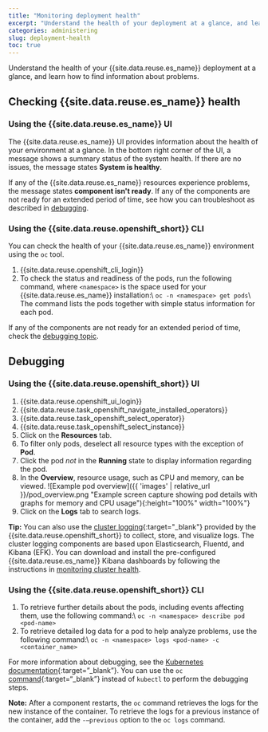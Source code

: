 ```yaml
---
title: "Monitoring deployment health"
excerpt: "Understand the health of your deployment at a glance, and learn how to find information about problems."
categories: administering
slug: deployment-health
toc: true
---
```


Understand the health of your {{site.data.reuse.es_name}} deployment at a glance, and learn how to find information about problems.

## Checking {{site.data.reuse.es_name}} health

### Using the {{site.data.reuse.es_name}} UI

The {{site.data.reuse.es_name}} UI provides information about the health of your environment at a glance. In the bottom right corner of the UI, a message shows a summary status of the system health. If there are no issues, the message states **System is healthy**.

If any of the {{site.data.reuse.es_name}} resources experience problems, the message states **component isn't ready**.
If any of the components are not ready for an extended period of time, see how you can troubleshoot as described in [debugging](#debugging).

### Using the {{site.data.reuse.openshift_short}} CLI

You can check the health of your {{site.data.reuse.es_name}} environment using the `oc` tool.

1. {{site.data.reuse.openshift_cli_login}}
2. To check the status and readiness of the pods, run the following command, where `<namespace>` is the space used for your {{site.data.reuse.es_name}} installation:\\
   `oc -n <namespace> get pods`\\
   The command lists the pods together with simple status information for each pod.

If any of the components are not ready for an extended period of time, check the [debugging topic](#debugging).

## Debugging

### Using the {{site.data.reuse.openshift_short}} UI

1. {{site.data.reuse.openshift_ui_login}}
2. {{site.data.reuse.task_openshift_navigate_installed_operators}}
3. {{site.data.reuse.task_openshift_select_operator}}
4. {{site.data.reuse.task_openshift_select_instance}}
5. Click on the **Resources** tab.
6. To filter only pods, deselect all resource types with the exception of **Pod**.
7. Click the pod _not_ in the **Running** state to display information regarding the pod.
8. In the **Overview**, resource usage, such as CPU and memory, can be viewed.
   ![Example pod overview]({{ 'images' | relative_url }}/pod_overview.png "Example screen capture showing pod details with graphs for memory and CPU usage"){:height="100%" width="100%"}
9. Click on the **Logs** tab to search logs.

**Tip:** You can also use the [cluster logging](https://docs.openshift.com/container-platform/4.8/logging/cluster-logging.html){:target="_blank"} provided by the {{site.data.reuse.openshift_short}} to collect, store, and visualize logs. The cluster logging components are based upon Elasticsearch, Fluentd, and Kibana (EFK). You can download and install the pre-configured {{site.data.reuse.es_name}} Kibana dashboards by following the instructions in [monitoring cluster health](../cluster-health/).

### Using the {{site.data.reuse.openshift_short}} CLI

1. To retrieve further details about the pods, including events affecting them, use the following command:\\
   `oc -n <namespace> describe pod <pod-name>`
2. To retrieve detailed log data for a pod to help analyze problems, use the following command:\\
   `oc -n <namespace> logs <pod-name> -c <container_name>`

For more information about debugging, see the [Kubernetes documentation](https://kubernetes.io/docs/tasks/debug-application-cluster/debug-application-introspection/#using-kubectl-describe-pod-to-fetch-details-about-pod){:target=”\_blank”}. You can use the `oc` [command](https://docs.openshift.com/container-platform/4.8/cli_reference/openshift_cli/usage-oc-kubectl.html){:target=“\_blank”} instead of `kubectl` to perform the debugging steps.

**Note:** After a component restarts, the `oc` command retrieves the logs for the new instance of the container. To retrieve the logs for a previous instance of the container, add the `-–previous` option to the `oc logs` command.
